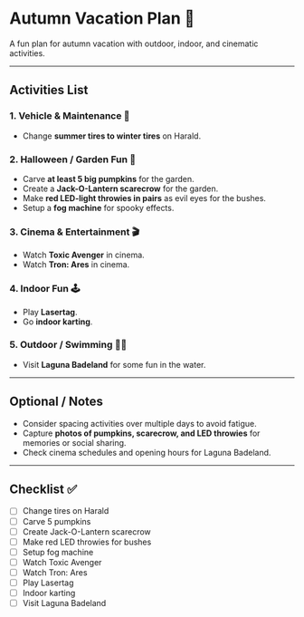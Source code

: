 # Autumn Vacation Plan 🍁

A fun plan for autumn vacation with outdoor, indoor, and cinematic activities.

---

## Activities List

### 1. Vehicle & Maintenance 🚗
- Change **summer tires to winter tires** on Harald.

### 2. Halloween / Garden Fun 🎃
- Carve **at least 5 big pumpkins** for the garden.
- Create a **Jack-O-Lantern scarecrow** for the garden.
- Make **red LED-light throwies in pairs** as evil eyes for the bushes.
- Setup a **fog machine** for spooky effects.

### 3. Cinema & Entertainment 🎬
- Watch **Toxic Avenger** in cinema.
- Watch **Tron: Ares** in cinema.

### 4. Indoor Fun 🕹️
- Play **Lasertag**.
- Go **indoor karting**.

### 5. Outdoor / Swimming 🏊‍♂️
- Visit **Laguna Badeland** for some fun in the water.

---

## Optional / Notes
- Consider spacing activities over multiple days to avoid fatigue.  
- Capture **photos of pumpkins, scarecrow, and LED throwies** for memories or social sharing.  
- Check cinema schedules and opening hours for Laguna Badeland.  

---

## Checklist ✅
- [ ] Change tires on Harald  
- [ ] Carve 5 pumpkins  
- [ ] Create Jack-O-Lantern scarecrow  
- [ ] Make red LED throwies for bushes  
- [ ] Setup fog machine  
- [ ] Watch Toxic Avenger  
- [ ] Watch Tron: Ares  
- [ ] Play Lasertag  
- [ ] Indoor karting  
- [ ] Visit Laguna Badeland
